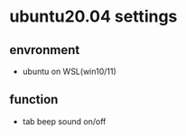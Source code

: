 # ubuntu20.04 settings
## envronment
* ubuntu on WSL(win10/11) 
## function
* tab beep sound on/off
